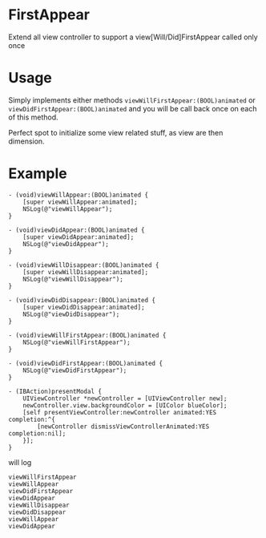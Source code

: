 # FirstAppear
Extend all view controller to support a view[Will/Did]FirstAppear called only once

# Usage

Simply implements either methods `viewWillFirstAppear:(BOOL)animated` or `viewDidFirstAppear:(BOOL)animated` and you will be call back once on each of this method.

Perfect spot to initialize some view related stuff, as view are then dimension.

# Example

```
- (void)viewWillAppear:(BOOL)animated {
    [super viewWillAppear:animated];
    NSLog(@"viewWillAppear");
}

- (void)viewDidAppear:(BOOL)animated {
    [super viewDidAppear:animated];
    NSLog(@"viewDidAppear");
}

- (void)viewWillDisappear:(BOOL)animated {
    [super viewWillDisappear:animated];
    NSLog(@"viewWillDisappear");
}

- (void)viewDidDisappear:(BOOL)animated {
    [super viewDidDisappear:animated];
    NSLog(@"viewDidDisappear");
}

- (void)viewWillFirstAppear:(BOOL)animated {
    NSLog(@"viewWillFirstAppear");
}

- (void)viewDidFirstAppear:(BOOL)animated {
    NSLog(@"viewDidFirstAppear");
}

- (IBAction)presentModal {
    UIViewController *newController = [UIViewController new];
    newController.view.backgroundColor = [UIColor blueColor];
    [self presentViewController:newController animated:YES completion:^{
        [newController dismissViewControllerAnimated:YES completion:nil];
    }];
}
```

will log

```
viewWillFirstAppear
viewWillAppear
viewDidFirstAppear
viewDidAppear
viewWillDisappear
viewDidDisappear
viewWillAppear
viewDidAppear
```
